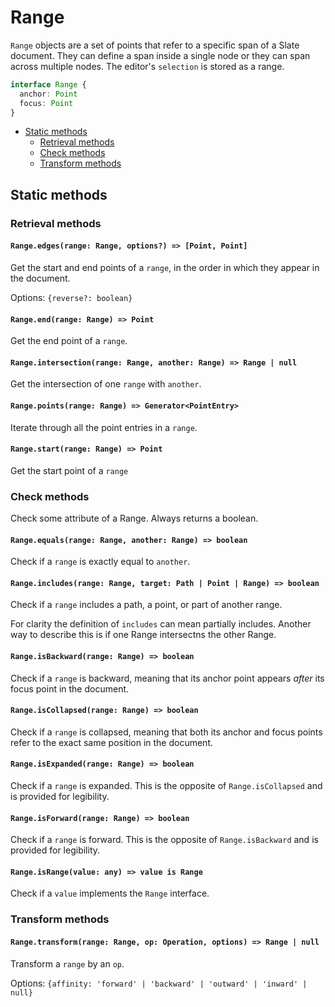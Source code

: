 # Range

`Range` objects are a set of points that refer to a specific span of a Slate document. They can define a span inside a single node or they can span across multiple nodes. The editor's `selection` is stored as a range.

```typescript
interface Range {
  anchor: Point
  focus: Point
}
```

- [Static methods](range.md#static-methods)
  - [Retrieval methods](range.md#retrieval-methods)
  - [Check methods](range.md#check-methods)
  - [Transform methods](range.md#transform-methods)

## Static methods

### Retrieval methods

#### `Range.edges(range: Range, options?) => [Point, Point]`

Get the start and end points of a `range`, in the order in which they appear in the document.

Options: `{reverse?: boolean}`

#### `Range.end(range: Range) => Point`

Get the end point of a `range`.

#### `Range.intersection(range: Range, another: Range) => Range | null`

Get the intersection of one `range` with `another`.

#### `Range.points(range: Range) => Generator<PointEntry>`

Iterate through all the point entries in a `range`.

#### `Range.start(range: Range) => Point`

Get the start point of a `range`

### Check methods

Check some attribute of a Range. Always returns a boolean.

#### `Range.equals(range: Range, another: Range) => boolean`

Check if a `range` is exactly equal to `another`.

#### `Range.includes(range: Range, target: Path | Point | Range) => boolean`

Check if a `range` includes a path, a point, or part of another range.

For clarity the definition of `includes` can mean partially includes. Another way to describe this is if one Range intersectns the other Range.

#### `Range.isBackward(range: Range) => boolean`

Check if a `range` is backward, meaning that its anchor point appears _after_ its focus point in the document.

#### `Range.isCollapsed(range: Range) => boolean`

Check if a `range` is collapsed, meaning that both its anchor and focus points refer to the exact same position in the document.

#### `Range.isExpanded(range: Range) => boolean`

Check if a `range` is expanded. This is the opposite of `Range.isCollapsed` and is provided for legibility.

#### `Range.isForward(range: Range) => boolean`

Check if a `range` is forward. This is the opposite of `Range.isBackward` and is provided for legibility.

#### `Range.isRange(value: any) => value is Range`

Check if a `value` implements the `Range` interface.

### Transform methods

#### `Range.transform(range: Range, op: Operation, options) => Range | null`

Transform a `range` by an `op`.

Options: `{affinity: 'forward' | 'backward' | 'outward' | 'inward' | null}`
